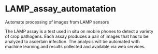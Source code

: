 # LAMP_assay_automatation
Automate processing of images from LAMP sensors

The LAMP assay is a test used in situ on mobile phones to detect a variety of crop pathogens. Each assay produces a pair of images that has to be analyzed to ascertain infection. The analysis will be automated with machine learning and results collected and available via web services.

